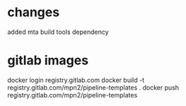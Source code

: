 # changes
added mta build tools dependency

# gitlab images
docker login registry.gitlab.com
docker build -t registry.gitlab.com/mpn2/pipeline-templates .
docker push registry.gitlab.com/mpn2/pipeline-templates 